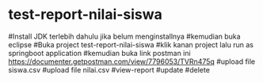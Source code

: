# test-report-nilai-siswa

#Install JDK terlebih dahulu jika belum menginstallnya
#kemudian buka eclipse
#Buka project test-report-nilai-siswa
#klik kanan project lalu run as springboot application
#kemudian buka link postman ini https://documenter.getpostman.com/view/7796053/TVRn475q
#upload file siswa.csv
#upload file nilai.csv
#view-report
#update
#delete
